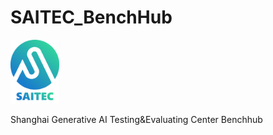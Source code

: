 # SAITEC_BenchHub

<img src="assets\SAITECLogo.png"  style="zoom: 10%;" />

Shanghai Generative AI Testing&amp;Evaluating Center Benchhub
